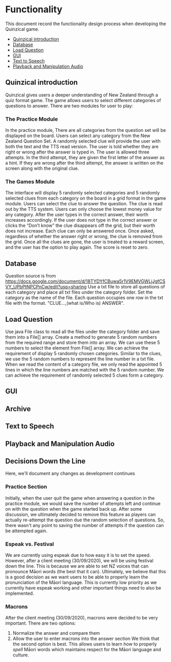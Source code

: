 # Functionality
This document record the functionality design process when developing the Quinzical game.
- [Quinzical introduction](#quinzical-introduction)
- [Database](#database)
- [Load Question](#load-question)
- [GUI](#gui)
- [Text to Speech](#text-to-speech)
- [Playback and Manipulation Audio](#playback-and-manipulation-audio)

## Quinzical introduction
Quinzical gives users a deeper understanding of New Zealand through a quiz format game. The game
allows users to select different categories of questions to answer. There are two modules for user
to play:

### The Practice Module

In the practice module, There are all categories from the question set will be displayed on the board.
Users can select any category from the New Zealand Question Set. A randomly selected clue will provide the user with both the text and the TTS read version. The user is told whether they are right or wrong after the answer is typed in. The user is allowed three attempts. In the third attempt, they are given the first letter of the answer as a hint. If they are wrong after the third attempt, the answer is written on the screen along with the original clue.

### The Games Module
The interface will display 5 randomly selected categories and 5 randomly selected clues from each category on the board in a grid format in the game module. Users can select the clue to answer the question. The clue
is read out by the TTS system. Users can only choose the lowest money value for any category. After the user types in the correct answer, their worth increases accordingly. If the user does not type in the correct answer or clicks the “Don’t know” the clue disappears off the grid, but their worth does not increase. Each clue can only
be answered once. Once asked, regardless of whether the answer right or wrong, the clue is removed from the grid.
Once all the clues are gone, the user is treated to a reward screen, and the user has the option to play again. 
The score is reset to zero.

## Database
Question source is from https://docs.google.com/document/d/18TYDYfCBuwa5r1V9EMVGWLjJgfCSVY_UPbPtNPCPnCw/edit?usp=sharing
Use a txt file to store all questions of each category and place all txt files under the category folder. 
Set the category as the name of the file. Each question occupies one row in the txt file with the format.
"CLUE...,(what is/Who is) ANSWER".

## Load Question
Use java File class to read all the files under the category folder and save them into a File[] array. Create a method to
generate 5 random numbers from the required range and store them into an array. We can use these 5 numbers to select the element from File[] array. We can achieve the requirement of display 5 randomly chosen categories. Similar to the clues, we use the 5 random numbers to represent the line number in a txt file. When we read the content of a category file, we only read the appointed 5 lines in which the line numbers are matched with the 5 random number. We can achieve the requirement of randomly selected
5 clues form a category.

## GUI

## Archive

## Text to Speech

## Playback and Manipulation Audio

## Decisions Down the Line
Here, we'll document any changes as development continues

### Practice Section
Initially, when the user quit the game when answering a question in the practice module, we would save the number of attempts
left and continue on with the question when the game started back up. After some discussion, we ultimately decided to remove
this feature as players can actually re-attempt the question due the random selection of questions. So, there wasn't any point
to saving the number of attempts if the question can be attempted again.

### Espeak vs. Festival
We are currently using espeak due to how easy it is to set the speed. However, after a client meeting (30/09/2020), we will be using
festival down the line. This is because we are able to set NZ voices that can pronounce Māori words (the best that it can).
Ultimately, we believe that this is a good decision as we want users to be able to properly learn the pronunciation of the
Māori language. This is currently low priority as we currently have espeak working and other important things need to also be
implemented.

### Macrons
After the client meeting (30/09/2020), macrons were decided to be very important. There are two options:
1. Normalize the answer and compare them
2. Allow the user to enter macrons into the answer section
We think that the second option is best. This allows users to learn how to properly *spell* Māori words which maintains respect
for the Māori language and culture.